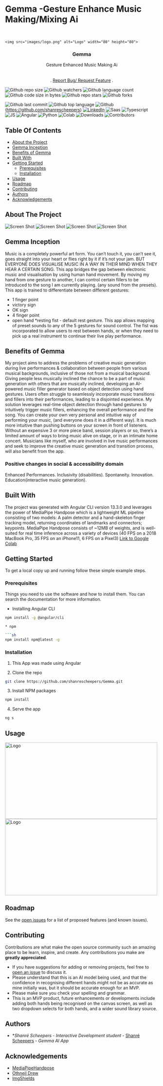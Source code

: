 # Gemma -Gesture Enhance Music Making/Mixing Ai


<br/>
<p align="center">
 
    <img src="images/logo.png" alt="Logo" width="80" height="80">
  

  <h3 align="center">Gemma</h3>

  <p align="center">
Gesture Enhanced Music Making Ai
    <br/>
    <br/>
    <br/>
    .
    <a href="https://github.com/shanrescheepers/Gemma/issues">Report Bug/ Request Feature</a>
    .

  </p>
</p>

![Github repo size](https://img.shields.io/github/repo-size/shanrescheepers/Gemma)
![Github watchers](https://img.shields.io/github/watchers/shanrescheepers/Gemma?style=social)
![Github language count](https://img.shields.io/github/languages/count/shanrescheepers/Gemma)
![Github code size in bytes](https://img.shields.io/github/languages/code-size/shanrescheepers/Gemma)
![Github repo stars](https://img.shields.io/github/stars/shanrescheepers/Gemma?style=social)
![Github forks](https://img.shields.io/github/forks/shanrescheepers/Gemma?style=social)
<!-- ![Github project website](https://img.shields.io/website?down_color=grey&down_message=offline&logo=Gemma&logoColor=red&style=for-the-badge&up_color=green&up_message=online&url=https%3A%2F%2Fufcfightsite.co.za%2F) -->
![Github last commit](https://img.shields.io/github/last-commit/shanrescheepers/Gemma?logo=Gemma&logoColor=purple)
![Github top language](https://img.shields.io/github/languages/top/shanrescheepers/Gemma)
![Github](https://img.shields.io/badge/GitHub-100000?style=for-the-badge&logo=github&logoColor=white)(https://github.com/shanrescheepers)
[![LinkedIn](https://img.shields.io/badge/LinkedIn-0077B5?style=for-the-badge&logo=linkedin&logoColor=white)](https://www.linkedin.com/search/results/all/?fetchDeterministicClustersOnly=true&heroEntityKey=urn%3Ali%3Afsd_profile%3AACoAADYNr60BoSEstmfyZ2X8cYQI5a-UYPtKXlQ&keywords=shanr%C3%A9%20scheepers&origin=RICH_QUERY_SUGGESTION&position=0&searchId=818f99a5-32df-4b1c-877c-d57d001870c2&sid=RnL&spellCorrectionEnabled=false)
![Saas](https://img.shields.io/badge/Sass-CC6699?style=for-the-badge&logo=sass&logoColor=white)
![Typescript](https://img.shields.io/badge/TypeScript-007ACC?style=for-the-badge&logo=typescript&logoColor=white)
![JS](https://img.shields.io/badge/JavaScript-F7DF1E?style=for-the-badge&logo=javascript&logoColor=black)
![Angular](https://img.shields.io/badge/Angular-DD0031?style=for-the-badge&logo=angular&logoColor=white)
![Python](https://img.shields.io/badge/Python-3776AB?style=for-the-badge&logo=python&logoColor=white)
![Colab](https://img.shields.io/badge/Colab-F9AB00?style=for-the-badge&logo=googlecolab&color=525252)
![Downloads](https://img.shields.io/github/downloads/shanrecheepers/Gemma/total) ![Contributors](https://img.shields.io/github/contributors/shanrescheepers/Gemma?color=dark-green) 

## Table Of Contents

* [About the Project](#about-the-project)
* [Gemma Inception](#gemma-inception)
* [Benefits of Gemma](#benefits-of-gemma)
* [Built With](#built-with)
* [Getting Started](#getting-started)
  * [Prerequisites](#prerequisites)
  * [Installation](#installation)
* [Usage](#usage)
* [Roadmap](#roadmap)
* [Contributing](#contributing)
* [Authors](#authors)
* [Acknowledgements](#acknowledgements)

## About The Project

![Screen Shot](/FE/src/assets/images/ss1.png)
![Screen Shot](/FE/src/assets/images/ss2.png)
![Screen Shot](/FE/src/assets/images/ss3.png)
![Screen Shot](/FE/src/assets/images/ss4.png)


## Gemma Inception
Music is a completely powerful art form. You can’t touch it, you can’t see it, goes straight into your heart or flies right by it if it’s not your jam. 
BUT EVERYONE DOES VISUALISE MUSIC IN A WAY IN THEIR MIND WHEN THEY HEAR A CERTAIN SONG.
This app bridges the gap between electronic music and visualisation by using human hand movement.
By moving my hand from one gesture to another, I can control certain fillers to be introduced to the song I am currently playing. (any sound from the presets).
This app is trained to differentiate between different gestures:
* 1 finger point
* victory sign
* OK sign
* 4 finger point
* open hand
*resting fist - default rest gesture.
This app allows mapping of preset sounds to any of the 5 gestures for sound control.
The fist was incorporated to allow users to rest between hands, or when they need to pick up a real instrument to continue their live play performance.


## Benefits of Gemma
My project aims to address the problems of creative music generation during live performances & collaboration between people from various musical backgrounds, inclusive of those not from a musical background.
Giving people less musically inclined the chance to be a part of music generation with others that are musically inclined, developing an AI-powered music filler generator based on object detection using hand gestures. 
Users often struggle to seamlessly incorporate music transitions and fillers into their performances, leading to a disjointed experience. My solution leverages real-time object detection through hand gestures to intuitively trigger music fillers, enhancing the overall performance and the song.
You can create your own very  personal and intuitive way of performing your music, (and everyone does it in a different way). It is much more intuitive than pushing buttons on your screen in front of listeners. Without an expensive 3 or more piece band, session players or so, there’s a limited amount of ways to bring music alive on stage, or in an intimate home concert.
Musicians like myself, who are involved in live music performances and seek to improve the creative music generation and transition process, will also benefit from the app.

### Positive changes in social & accessibility domain
Enhanced Performances. Inclusivity (disabilities). Spontaneity. Innovation. Education(interactive music generation).

## Built With

The project was generated with Angular CLI version 13.3.0 and leverages the power of MediaPipe Handpose which is a lightweight ML pipeline consisting of two models: A palm detector and a hand-skeleton finger tracking model, returning coordinates of landmarks and connectors; keypoints.
MediaPipe Handpose consists of ~12MB of weights, and is well-suited for real time inference across a variety of devices (40 FPS on a 2018 MacBook Pro, 35 FPS on an iPhone11, 6 FPS on a Pixel3)
[Link to Google Colab](https://colab.research.google.com/drive/1opRTOVINyPXo7Aw0GlCNTOhwWUF6zEeQ?usp=sharing)
## Getting Started

To get a local copy up and running follow these simple example steps.

### Prerequisites

Things you need to use the software and how to install them.
You can search the documentation for more information.

* Installing Angular CLI

```sh
npm install -g @angular/cli

* npm

```sh
npm install npm@latest -g
```

### Installation

1. This App was made using Angular

2. Clone the repo

```sh
git clone https://github.com/shanrescheepers/Gemma.git
```

3. Install NPM packages

```sh
npm install
```
4. Serve the app

```sh
ng s
```

## Usage
<img src="/FE/src/assets/images/readme_howtouse1.png" alt="Logo" width="500" height="250">
<img src="/FE/src/assets/images/readme_howtouse2.png" alt="Logo" width="500" height="250">


## Roadmap

See the [open issues](https://github.com/shanrescheepers/Gemma/issues) for a list of proposed features (and known issues).

## Contributing

Contributions are what make the open source community such an amazing place to be learn, inspire, and create. Any contributions you make are **greatly appreciated**.
* If you have suggestions for adding or removing projects, feel free to [open an issue](https://github.com/shanrescheepers/Gemma/issues/new) to discuss it.
* Please understand that this is an AI model being used, and that the confidence in recognising different hands might not be as accurate as mine initially was, but it should be accurate enough for an MVP.
* Please make sure you check your spelling and grammar.
* This is an MVP product, future enhancements or developments include adding both hands being recognised on the canvas screen, as well as two dropdown selects for both hands, and a wider sound library source.


## Authors

* **Shanré Scheepers* - *Interactive Development student* - [Shanré Scheepers](https://github.com/shanrescheepers) - *Gemma AI App*

## Acknowledgements

* [MediaPipeHandpose](https://github.com/tensorflow/tfjs-models/blob/master/handpose/README.md)
* [Othneil Drew](https://github.com/othneildrew/Best-README-Template)
* [ImgShields](https://shields.io/)

